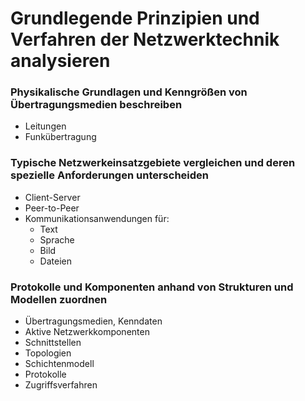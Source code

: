 # Grundlegende Prinzipien und Verfahren der Netzwerktechnik analysieren

### Physikalische Grundlagen und Kenngrößen von Übertragungsmedien beschreiben
+ Leitungen
+ Funkübertragung

### Typische Netzwerkeinsatzgebiete vergleichen und deren spezielle Anforderungen unterscheiden
+ Client-Server
+ Peer-to-Peer
+ Kommunikationsanwendungen für:
    + Text
    + Sprache
    + Bild
    + Dateien

### Protokolle und Komponenten anhand von Strukturen und Modellen zuordnen
+ Übertragungsmedien, Kenndaten
+ Aktive Netzwerkkomponenten
+ Schnittstellen
+ Topologien
+ Schichtenmodell
+ Protokolle
+ Zugriffsverfahren